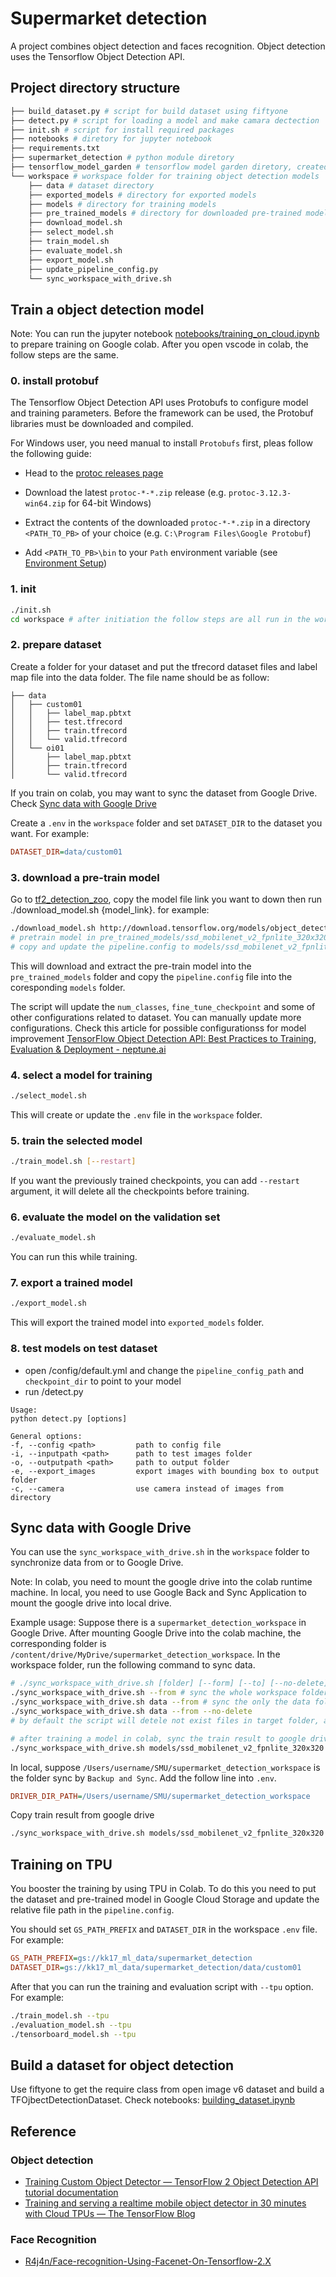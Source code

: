 # Supermarket detection

A project combines object detection and faces recognition.
Object detection uses the Tensorflow Object Detection API.

## Project directory structure

```bash
├── build_dataset.py # script for build dataset using fiftyone
├── detect.py # script for loading a model and make camara dectection
├── init.sh # script for install required packages 
├── notebooks # diretory for jupyter notebook
├── requirements.txt
├── supermarket_detection # python module diretory
├── tensorflow_model_garden # tensorflow model garden diretory, created by init.sh
└── workspace # workspace folder for training object detection models
    ├── data # dataset directory
    ├── exported_models # directory for exported models
    ├── models # directory for training models
    ├── pre_trained_models # directory for downloaded pre-trained model models
    ├── download_model.sh
    ├── select_model.sh
    ├── train_model.sh
    ├── evaluate_model.sh
    ├── export_model.sh
    ├── update_pipeline_config.py
    └── sync_workspace_with_drive.sh
```

## Train a object detection model

Note: You can run the jupyter notebook [notebooks/training_on_cloud.ipynb](./notebooks/training_on_cloud.ipynb) to prepare training on Google colab. After you open vscode in colab, the follow steps are the same.

### 0. install protobuf

The Tensorflow Object Detection API uses Protobufs to configure model and training parameters. Before the framework can be used, the Protobuf libraries must be downloaded and compiled.

For Windows user, you need manual to install `Protobufs` first, pleas follow the following guide:

*   Head to the [protoc releases page](https://github.com/google/protobuf/releases)

*   Download the latest `protoc-*-*.zip` release (e.g. `protoc-3.12.3-win64.zip` for 64-bit Windows)

*   Extract the contents of the downloaded `protoc-*-*.zip` in a directory `<PATH_TO_PB>` of your choice (e.g. `C:\Program Files\Google Protobuf`)

*   Add `<PATH_TO_PB>\bin` to your `Path` environment variable (see [Environment Setup](https://tensorflow-object-detection-api-tutorial.readthedocs.io/en/latest/install.html#set-env))
  
### 1. init 

```bash
./init.sh
cd workspace # after initiation the follow steps are all run in the workspace folder
```

### 2. prepare dataset

Create a folder for your dataset and put the tfrecord dataset files and label map file into the data folder. The file name should be as follow:
```
├── data
│   ├── custom01
│   │   ├── label_map.pbtxt
│   │   ├── test.tfrecord
│   │   ├── train.tfrecord
│   │   └── valid.tfrecord
│   └── oi01
│       ├── label_map.pbtxt
│       ├── train.tfrecord
│       └── valid.tfrecord
```

If you train on colab, you may want to sync the dataset from Google Drive. Check [Sync data with Google Drive](#sync-data-with-google-drive)

Create a `.env` in the `workspace` folder and set `DATASET_DIR` to the dataset you want. For example:
```ini
DATASET_DIR=data/custom01
```

### 3. download a pre-train model
Go to [tf2_detection_zoo](https://github.com/tensorflow/models/blob/master/research/object_detection/g3doc/tf2_detection_zoo.md), copy the model file link you want to down then run ./download_model.sh {model_link}. for example:

```bash
./download_model.sh http://download.tensorflow.org/models/object_detection/tf2/20200711/ssd_mobilenet_v2_fpnlite_320x320_coco17_tpu-8.tar.gz
# pretrain model in pre_trained_models/ssd_mobilenet_v2_fpnlite_320x320_coco17_tpu-8
# copy and update the pipeline.config to models/ssd_mobilenet_v2_fpnlite_320x320/pipeline.config
```

This will download and extract the pre-train model into the `pre_trained_models` folder and copy the `pipeline.config` file into the coresponding `models` folder.

The script will update the `num_classes`, `fine_tune_checkpoint` and some of other configurations related to dataset. You can manually update more configurations.  Check this article for possible configurationss for model improvement
[TensorFlow Object Detection API: Best Practices to Training, Evaluation & Deployment - neptune.ai](https://neptune.ai/blog/tensorflow-object-detection-api-best-practices-to-training-evaluation-deployment)


### 4. select a model for training
   
```bash
./select_model.sh
```

This will create or update the `.env` file in the `workspace` folder.

### 5. train the selected model

```bash
./train_model.sh [--restart]
```
If you want the previously trained checkpoints, you can add `--restart` argument, it will delete all the checkpoints before training.

### 6. evaluate the model on the validation set
   
```bash
./evaluate_model.sh
```
You can run this while training.

### 7. export a trained model
```bash
./export_model.sh
```
This will export the trained model into `exported_models` folder.

### 8. test models on test dataset

* open /config/default.yml and change the `pipeline_config_path` and `checkpoint_dir` to point to your model
* run /detect.py 

```
Usage:
python detect.py [options]

General options:
-f, --config <path>         path to config file
-i, --inputpath <path>      path to test images folder
-o, --outputpath <path>     path to output folder
-e, --export_images         export images with bounding box to output folder
-c, --camera                use camera instead of images from directory
```

## Sync data with Google Drive
You can use the `sync_workspace_with_drive.sh` in the `workspace` folder to synchronize data from or to Google Drive.

Note: In colab, you need to mount the google drive into the colab runtime machine. In local, you need to use Google Back and Sync Application to mount the google drive into local drive.

Example usage:
Suppose there is a `supermarket_detection_workspace` in Google Drive. After mounting Google Drive into the colab machine, the corresponding folder is `/content/drive/MyDrive/supermarket_detection_workspace`.  In the workspace folder, run the following command to sync data.

```bash
# ./sync_workspace_with_drive.sh [folder] [--form] [--to] [--no-delete]
./sync_workspace_with_drive.sh --from # sync the whole workspace folder from google drive
./sync_workspace_with_drive.sh data --from # sync the only the data folder from google drive
./sync_workspace_with_drive.sh data --from --no-delete 
# by default the script will detele not exist files in target folder, add --no-delete if you don't want to delete

# after training a model in colab, sync the train result to google drive
./sync_workspace_with_drive.sh models/ssd_mobilenet_v2_fpnlite_320x320 --to 
```

In local, suppose `/Users/username/SMU/supermarket_detection_workspace` is the folder sync by `Backup and Sync`.
Add the follow line into `.env`.
```ini
DRIVER_DIR_PATH=/Users/username/SMU/supermarket_detection_workspace
```

Copy train result from google drive
```bash
./sync_workspace_with_drive.sh models/ssd_mobilenet_v2_fpnlite_320x320 --from
```

## Training on TPU

You booster the training by using TPU in Colab. To do this you need to put the dataset and pre-trained model in Google Cloud Storage and update the relative file path in the `pipeline.config`. 

You should set `GS_PATH_PREFIX` and `DATASET_DIR` in the workspace `.env` file. For example:

```ini
GS_PATH_PREFIX=gs://kk17_ml_data/supermarket_detection
DATASET_DIR=gs://kk17_ml_data/supermarket_detection/data/custom01
```

After that you can run the training and evaluation script with `--tpu` option. For example:

```bash
./train_model.sh --tpu
./evaluation_model.sh --tpu
./tensorboard_model.sh --tpu
```

## Build a dataset for object detection

Use fiftyone to get the require class from open image v6 dataset and build a TFOjbectDetectionDataset. Check notebooks: [building_dataset.ipynb](https://github.com/kk17/supermark_det/blob/main/notebooks/building_dataset.ipynb)

## Reference
### Object detection

- [Training Custom Object Detector — TensorFlow 2 Object Detection API tutorial documentation](https://tensorflow-object-detection-api-tutorial.readthedocs.io/en/latest/training.html)
- [Training and serving a realtime mobile object detector in 30 minutes with Cloud TPUs — The TensorFlow Blog](https://blog.tensorflow.org/2018/07/training-and-serving-realtime-mobile-object-detector-cloud-tpus.html)
### Face Recognition

- [R4j4n/Face-recognition-Using-Facenet-On-Tensorflow-2.X](https://github.com/R4j4n/Face-recognition-Using-Facenet-On-Tensorflow-2.X)